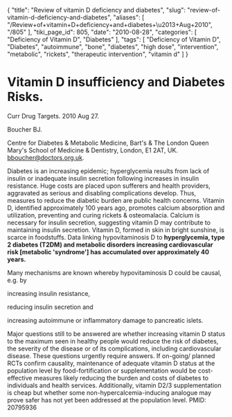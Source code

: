 {
    "title": "Review of vitamin D deficiency and diabetes",
    "slug": "review-of-vitamin-d-deficiency-and-diabetes",
    "aliases": [
        "/Review+of+vitamin+D+deficiency+and+diabetes+\u2013+Aug+2010",
        "/805"
    ],
    "tiki_page_id": 805,
    "date": "2010-08-28",
    "categories": [
        "Deficiency of Vitamin D",
        "Diabetes"
    ],
    "tags": [
        "Deficiency of Vitamin D",
        "Diabetes",
        "autoimmune",
        "bone",
        "diabetes",
        "high dose",
        "intervention",
        "metabolic",
        "rickets",
        "therapeutic intervention",
        "vitamin d"
    ]
}


# Vitamin D insufficiency and Diabetes Risks.

Curr Drug Targets. 2010 Aug 27.

Boucher BJ.

Centre for Diabetes & Metabolic Medicine, Bart's & The London Queen Mary's School of Medicine & Dentistry, London, E1 2AT, UK. bboucher@doctors.org.uk.

Diabetes is an increasing epidemic; hyperglycemia results from lack of insulin or inadequate insulin secretion following increases in insulin resistance. Huge costs are placed upon sufferers and health providers, aggravated as serious and disabling complications develop. Thus, measures to reduce the diabetic burden are public health concerns. Vitamin D, identified approximately 100 years ago, promotes calcium absorption and utilization, preventing and curing rickets & osteomalacia. Calcium is necessary for insulin secretion, suggesting vitamin D may contribute to maintaining insulin secretion. Vitamin D, formed in skin in bright sunshine, is scarce in foodstuffs. Data linking hypovitaminosis D to  **hyperglycemia, type 2 diabetes (T2DM) and metabolic disorders increasing cardiovascular risk <span>[metabolic 'syndrome']</span> has accumulated over approximately 40 years.**  

Many mechanisms are known whereby hypovitaminosis D could be causal, e.g. by 

increasing insulin resistance, 

reducing insulin secretion and 

increasing autoimmune or inflammatory damage to pancreatic islets. 

Major questions still to be answered are whether increasing vitamin D status to the maximum seen in healthy people would reduce the risk of diabetes, the severity of the disease or of its complications, including cardiovascular disease. These questions urgently require answers. If on-going/ planned RCTs confirm causality, maintenance of adequate vitamin D status at the population level by food-fortification or supplementation would be cost-effective measures likely reducing the burden and costs of diabetes to individuals and health services. Additionally, vitamin D2/3 supplementation is cheap but whether some non-hypercalcemia-inducing analogue may prove safer has not yet been addressed at the population level. PMID: 20795936